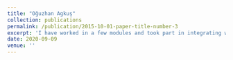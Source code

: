 ```yaml
---
title: "Oğuzhan Agkuş"
collection: publications
permalink: /publication/2015-10-01-paper-title-number-3
excerpt: 'I have worked in a few modules and took part in integrating whole system. Firstly, I built the mechanical part of the project. Then I have researched how to generate PWM signals on STM32 board to control servo motors and contributed to embedded code. I desigend and coded a simple communication and verification protocol between STM32 board and server machine over the serial port. I designed a communication protocol between the server and clients. I designed user interfaces of server and desktop client applications. I took part in integrating the image processing and PID calculation modules to server. I strived to deploy our app for multiple platforms (Linux and Windows).'
date: 2020-09-09
venue: ''
---
```


